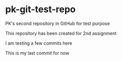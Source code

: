# pk-git-test-repo
PK's second repository in GitHub for test purpose

This repository has been created for 2nd assignment

I am testing a few commits here

This is my last commit for now
